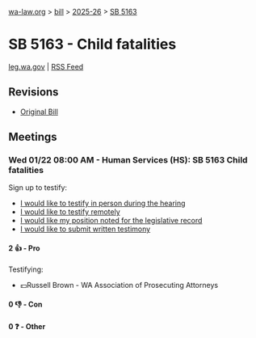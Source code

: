 [wa-law.org](/) > [bill](/bill/) > [2025-26](/bill/2025-26/) > [SB 5163](/bill/2025-26/sb/5163/)

# SB 5163 - Child fatalities
[leg.wa.gov](https://app.leg.wa.gov/billsummary?BillNumber=5163&Year=2025&Initiative=false) | [RSS Feed](./rss.xml)

## Revisions
* [Original Bill](1/)

## Meetings
### Wed 01/22 08:00 AM - Human Services (HS): SB 5163 Child fatalities
Sign up to testify:
* [I would like to testify in person during the hearing](https://app.leg.wa.gov/csi/Testifier/Add?chamber=House&mId=32459&aId=161475&caId=24772&tId=1)
* [I would like to testify remotely](https://app.leg.wa.gov/csi/Testifier/Add?chamber=House&mId=32459&aId=161475&caId=24772&tId=2)
* [I would like my position noted for the legislative record](https://app.leg.wa.gov/csi/Testifier/Add?chamber=House&mId=32459&aId=161475&caId=24772&tId=3)
* [I would like to submit written testimony](https://app.leg.wa.gov/csi/Testifier/Add?chamber=House&mId=32459&aId=161475&caId=24772&tId=4)

#### 2 👍 - Pro
Testifying:
* 💵Russell Brown - WA Association of Prosecuting Attorneys

#### 0 👎 - Con

#### 0 ❓ - Other
